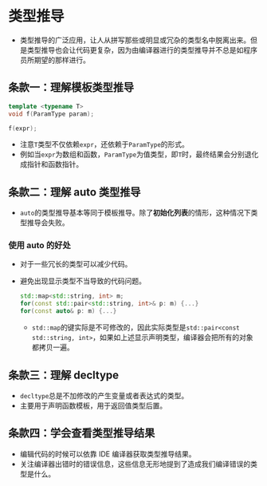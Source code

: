 # 类型推导

- 类型推导的广泛应用，让人从拼写那些或明显或冗杂的类型名中脱离出来。但是类型推导也会让代码更复杂，因为由编译器进行的类型推导并不总是如程序员所期望的那样进行。

## 条款一：理解模板类型推导

```cpp
template <typename T>
void f(ParamType param);

f(expr);
```

- 注意`T`类型不仅依赖`expr`，还依赖于`ParamType`的形式。
- 例如当`expr`为数组和函数，`ParamType`为值类型，即`T`时，最终结果会分别退化成指针和函数指针。

## 条款二：理解 auto 类型推导

- `auto`的类型推导基本等同于模板推导。除了**初始化列表**的情形，这种情况下类型推导会失败。

### 使用 auto 的好处

- 对于一些冗长的类型可以减少代码。
- 避免出现显示类型不当导致的代码问题。

  ```cpp
  std::map<std::string, int> m;
  for(const std::pair<std::string, int>& p: m) {...}
  for(const auto& p: m) {...}
  ```

  - `std::map`的键实际是不可修改的，因此实际类型是`std::pair<const std::string, int>`，如果如上述显示声明类型，编译器会把所有的对象都拷贝一遍。

## 条款三：理解 decltype

- `decltype`总是不加修改的产生变量或者表达式的类型。
- 主要用于声明函数模板，用于返回值类型后置。

## 条款四：学会查看类型推导结果

- 编辑代码的时候可以依靠 IDE 编译器获取类型推导结果。
- 关注编译器出错时的错误信息，这些信息无形地提到了造成我们编译错误的类型是什么。
